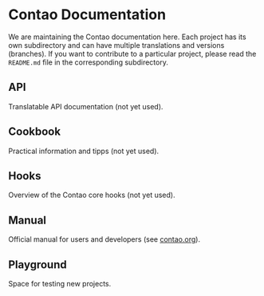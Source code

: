 # Contao Documentation

We are maintaining the Contao documentation here. Each project has its own
subdirectory and can have multiple translations and versions (branches). If you
want to contribute to a particular project, please read the `README.md` file in
the corresponding subdirectory.


## API

Translatable API documentation (not yet used).


## Cookbook

Practical information and tipps (not yet used).


## Hooks

Overview of the Contao core hooks (not yet used).


## Manual

Official manual for users and developers (see [contao.org][1]).


## Playground

Space for testing new projects.


[1]: https://contao.org/en/manual.html
